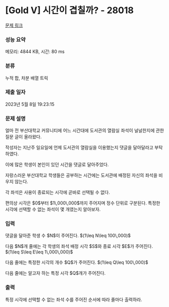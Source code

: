 # [Gold V] 시간이 겹칠까? - 28018 

[문제 링크](https://www.acmicpc.net/problem/28018) 

### 성능 요약

메모리: 4844 KB, 시간: 80 ms

### 분류

누적 합, 차분 배열 트릭

### 제출 일자

2023년 5월 8일 19:23:15

### 문제 설명

<p>얼마 전 부산대학교 커뮤니티에 어느 시간대에 도서관의 열람실 좌석이 널널한지에 관한 질문 글이 올라왔다.</p>

<p>작성자는 지난주 일요일에 언제 도서관의 열람실을 이용했는지 댓글을 달아달라고 부탁하였다.</p>

<p>이에 많은 학생이 본인이 있던 시간을 댓글로 달아주었다.</p>

<p>자랑스러운 부산대학교 학생들은 공부하는 시간에는 도서관에 배정된 자신의 좌석을 비우지 않는다.</p>

<p>각 좌석은 사용이 종료되는 시각에 곧바로 선택될 수 없다.</p>

<p>편의상 시각은 $0$부터 $1\,000\,000$까지 주어지며 정수 단위로 구분된다. 특정한 시각에 선택할 수 없는 좌석이 몇 개였는지 알아보자.</p>

### 입력 

 <p>댓글을 달아준 학생 수 $N$이 주어진다. $(1\leq N\leq 100\,000)$</p>

<p>다음 $N$개 줄에는 각 학생의 좌석 배정 시각 $S$와 종료 시각 $E$가 주어진다. $(1\leq S\leq E\leq 1\,000\,000)$</p>

<p>다음 줄에는 특정한 시각의 개수 $Q$가 주어진다. $(1\leq Q\leq 100\,000)$</p>

<p>다음 줄에는 알고자 하는 특정 시각 $Q$개가 주어진다.</p>

### 출력 

 <p>특정 시각에 선택할 수 없는 좌석 수를 주어진 순서에 따라 줄마다 출력하라.</p>

